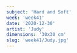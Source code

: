 ```yaml
---
subject: 'Hard and Soft'
week: 'week41'
date: '2020-12-30'
artist: 'Judy'
dimensions: '30x30 cm'
slug: 'week41/Judy.jpg'
---
```

